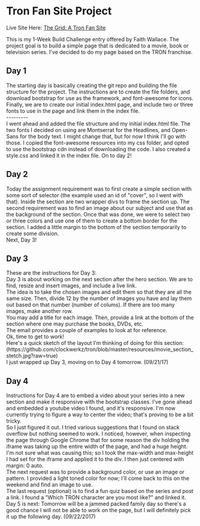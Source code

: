
<h1>Tron Fan Site Project</h1>

Live Site Here: <a href="https://clockwerkz.github.io/tron/">The Grid: A Tron Fan Site</a>

This is my 1-Week Build Challenge entry offered by Faith Wallace. The project goal is to build a simple page
that is dedicated to a movie, book or television series. I've decided to do my page based on the TRON franchise.<br>

<h2>Day 1</h2>
The starting day is basically creating the git repo and building the file structure for the project. The instructions are to create
the file folders, and download bootstrap for use as the framework, and font-awesome for icons. Finally, we are to create our initial
index.html page, and include two or three fonts to use in the page and link them in the index file.<br>
---------<br>
I went ahead and added the file structure and my initial index.html file. The two fonts I decided on using are Montserrat for the Headlines, and Open-Sans for the body text. I might change that, but for now I think I'll go with those. I copied the font-awesome resources into my css folder, and opted to use the bootstrap cdn instead of downloading the code. I also created a style.css and linked it in the index file. On to day 2!

<h2>Day 2</h2>
Today the assignment requirement was to first create a simple section with some sort of selector (the example used an id of "cover", so I went with that). Inside the section are two wrapper divs to frame the section up. The second requirement was to find an image about our subject and use that as the background of the section. Once that was done, we were to select two or three colors and use one of them to create a bottom border for the section. I added a little margin to the bottom of the section temporarily to create some division.<br>
Next, Day 3!

<h2>Day 3</h2>
These are the instructions for Day 3:<br>
Day 3 is about working on the next section after the hero section. We are to find, resize and insert images, and include a live link. <br>
The idea is to take the chosen images and edit them so that they are all the same size. Then, divide 12 by the number of images you have and lay them out based on that number (number of colums). If there are too many images, make another row. <br>
You may add a title for each image. Then, provide a link at the bottom of the section where one may purchase the books, DVDs, etc. <br>
The email provides a couple of examples to look at for reference. <br>
Ok, time to get to work!<br>
Here's a quick sketch of the layout I'm thinking of doing for this section:<br>
(https://github.com/clockwerkz/tron/blob/master/resources/movie_section_stetch.jpg?raw=true)<br>
I just wrapped up Day 3, moving on to Day 4 tomorrow. (09/21/17)

<h2>Day 4</h2>
Instructions for Day 4 are to embed a video about your series into a new section and make it responsive with the bootstrap classes. I've gone ahead and embedded a youtube video I found, and it's responsive. I'm now currently trying to figure a way to center the video; that's proving to be a bit tricky.<br>
So I just figured it out. I tried various suggestions that I found on stack overflow but nothing seemed to work. I noticed, however, when inspecting the page through Google Chrome that for some reason the div holding the iframe was taking up the entire width of the page, and had a huge height. I'm not sure what was causing this; so I took the max-width and max-height I had set for the iframe and applied it to the div. I then just centered with margin: 0 auto.<br>
The next request was to provide a background color, or use an image or pattern. I provided a light toned color for now; I'll come back to this on the weekend and find an image to use.<br>
The last request (optional) is to find a fun quiz based on the series and post a link. I found a "Which TRON character are you most like?" and linked it. <br>
Day 5 is next: Tomorrow will be a jammed packed family day so there's a good chance I will not be able to work on the page, but I will definitely pick it up the following day. (09/22/2017)

